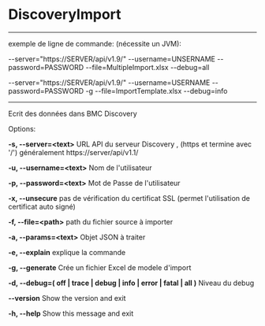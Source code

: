 # DiscoveryImport

-----

exemple de ligne de commande: (nécessite un JVM):

--server="https://SERVER/api/v1.9/" --username=UNSERNAME --password=PASSWORD --file=MultipleImport.xlsx --debug=all

--server="https://SERVER/api/v1.9/" --username=USERNAME --password=PASSWORD -g --file=ImportTemplate.xlsx --debug=info 


-----
  Ecrit des données dans BMC Discovery

Options:

  **-s, --server=\<text>**    URL API du serveur Discovery , (https et termine avec
                         '/') généralement https://server/api/v1.1/
                         
  **-u, --username=\<text>**  Nom de l'utilisateur
  
  **-p, --password=\<text>**  Mot de Passe de l'utilisateur
  
  **-x, --unsecure**         pas de vérification du certificat SSL (permet
                         l'utilisation de certificat auto signé)
                         
  **-f, --file=\<path>**      path du fichier source à importer
  
  **-a, --params=\<text>**    Objet JSON à traiter
  
  **-e, --explain**          explique la commande
  
  **-g, --generate**        Crée un fichier Excel de modele d'import
  
  **-d, --debug=( off | trace | debug | info | error | fatal | all )**
                         Niveau du debug
                         
  **--version**              Show the version and exit
  
  **-h, --help**             Show this message and exit
  
